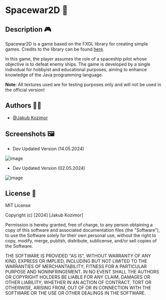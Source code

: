 Spacewar2D 🚀
=============

Description 🎮
--------------

Spacewar2D is a game based on the FXGL library for creating simple games. Credits to the library can be found [here](https://github.com/AlmasB/FXGL).

In this game, the player assumes the role of a spaceship pilot whose objective is to defeat enemy ships. The game is developed by a single individual for hobbyist and educational purposes, aiming to enhance knowledge of the Java programming language.

**Note**: All textures used are for testing purposes only and will not be used in the official version!



Authors 👨‍💻
-------------

*   [@Jakub Kozimor](https://www.github.com/JBRKR000)

Screenshots 🖼️
---------------

* Dev Updated Version (14.05.2024)

![image](https://github.com/JBRKR000/SpaceWar2D/assets/119077506/76bf1549-46b7-48ad-adce-4053806049fa)




* Dev Updated Version (02.05.2024)
  
![image](https://github.com/JBRKR000/SpaceWar2D/assets/119077506/16fae9cb-02c0-4b6d-a2e1-99a8ab57fdb5)


License 📜
----------
MIT License

Copyright (c) [2024] [Jakub Kozimor]

Permission is hereby granted, free of charge, to any person obtaining a copy of this software and associated documentation files (the "Software"), to use the Software solely for their own personal use, without the right to copy, modify, merge, publish, distribute, sublicense, and/or sell copies of the Software.

THE SOFTWARE IS PROVIDED "AS IS", WITHOUT WARRANTY OF ANY KIND, EXPRESS OR IMPLIED, INCLUDING BUT NOT LIMITED TO THE WARRANTIES OF MERCHANTABILITY, FITNESS FOR A PARTICULAR PURPOSE AND NONINFRINGEMENT. IN NO EVENT SHALL THE AUTHORS OR COPYRIGHT HOLDERS BE LIABLE FOR ANY CLAIM, DAMAGES OR OTHER LIABILITY, WHETHER IN AN ACTION OF CONTRACT, TORT OR OTHERWISE, ARISING FROM, OUT OF OR IN CONNECTION WITH THE SOFTWARE OR THE USE OR OTHER DEALINGS IN THE SOFTWARE.

